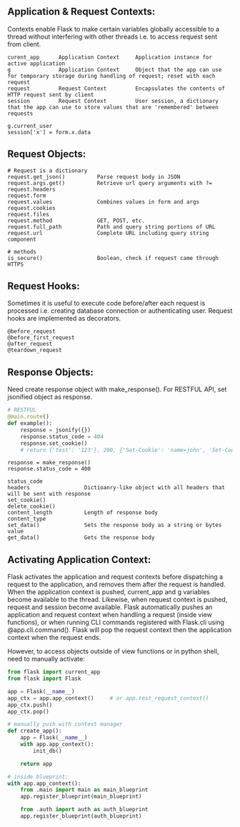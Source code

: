 ## Application & Request Contexts:
Contexts enable Flask to make certain variables globally accessible to a thread without interfering with other threads i.e. to access request sent from client.

```
curent_app      Application Context     Application instance for active application
g               Application Context     Object that the app can use for temporary storage during handling of request; reset with each request
request         Request Context         Encapsulates the contents of HTTP request sent by client
session         Request Context         User session, a dictionary that the app can use to store values that are 'remembered' between requests

g.current_user
session['x'] = form.x.data
```

## Request Objects:

```
# Request is a dictionary 
request.get_json()          Parse request body in JSON
request.args.get()          Retrieve url query arguments with ?=
request.headers
request.form
request.values              Combines values in form and args
request.cookies
request.files
request.method              GET, POST, etc.
request.full_path           Path and query string portions of URL
request.url                 Complete URL including query string component

# methods
is_secure()                 Boolean, check if request came through HTTPS
```

## Request Hooks:
Sometimes it is useful to execute code before/after each request is processed i.e. creating database connection or authenticating user. Request hooks are implemented as decorators.
```
@before_request 
@before_first_request
@after_request
@teardown_request
```

## Response Objects:
Need create response object with make_response(). For RESTFUL API, set jsonified object as response.
```py
# RESTFUL 
@main.route()
def example():
    response = jsonify({})
    response.status_code = 404
    response.set_cookie()
    # return {'test': '123'}, 200, {'Set-Cookie': 'name=john', 'Set-Cookie': 'token=12345abc'}

```
```
response = make_response()
response.status_code = 400

status_code
headers                 Dictioanry-like object with all headers that will be sent with response
set_cookie()            
delete_cookie()
content_length          Length of response body
content_type
set_data()              Sets the response body as a string or bytes value
get_data()              Gets the response body
```

## Activating Application Context:
Flask activates the application and request contexts before dispatching a request to the application, and removes them after the request is handled. When the application context is pushed, current_app and g variables become available to the thread. Likewise, when request context is pushed, request and session become available. Flask automatically pushes an application and request context when handling a request (inside view functions), or when running CLI commands registered with Flask.cli using @app.cli.command(). Flask will pop the request context then the application context when the request ends. 

However, to access objects outside of view functions or in python shell, need to manually activate:

```python
from flask import current_app
from flask import Flask

app = Flask(__name__)
app_ctx = app.app_context()     # or app.test_request_context()
app_ctx.push()
app_ctx.pop()

# manually push with context manager
def create_app():
    app = Flask(__name__)
    with app.app_context():
        init_db()

    return app

# inside blueprint:
with app.app_context():
    from .main import main as main_blueprint
    app.register_blueprint(main_blueprint)

    from .auth import auth as auth_blueprint
    app.register_blueprint(auth_blueprint)
```
